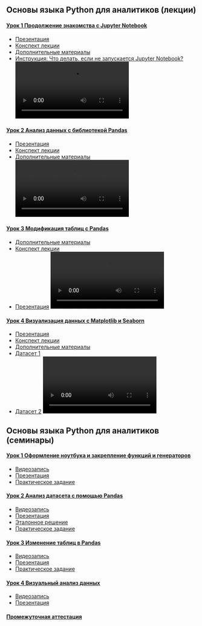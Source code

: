 ## Основы языка Python для аналитиков (лекции)

#### [Урок 1 Продолжение знакомства с Jupyter Notebook](https://gb.ru/lessons/423415)
- [Презентация](https://gbcdn.mrgcdn.ru/uploads/asset/4239325/attachment/2627dc3d2e65f00aef6b08bbc7509ece.pdf)
- [Конспект лекции](https://gbcdn.mrgcdn.ru/uploads/asset/4239326/attachment/b30492ba1a292d9105e108a680d0c6d0.docx)
- [Дополнительные материалы](https://gbcdn.mrgcdn.ru/uploads/asset/4239327/attachment/67ca2d700eae346cc89b98a0d92b1329.html)
- [Инструкция: Что делать, если не запускается Jupyter Notebook?](https://gbcdn.mrgcdn.ru/uploads/asset/5903778/attachment/3cee94cd92f55bff529f1896549e10d6.pdf)
<video controls src="https://gbcdn.mrgcdn.ru/uploads/record/245983/attachment/171507ca04f8b9791d45765a6399e43c.mp4" title="Видеозапись"></video>

#### [Урок 2 Анализ данных с библиотекой Pandas](https://gb.ru/lessons/423416)
- [Презентация](https://gbcdn.mrgcdn.ru/uploads/asset/4239329/attachment/42df926474c6131bcd2eda4696669cfe.pdf)
- [Конспект лекции](https://gbcdn.mrgcdn.ru/uploads/asset/4239330/attachment/7f33fafaf481a1f734124f20e7024c3d.docx)
- [Дополнительные материалы](https://gbcdn.mrgcdn.ru/uploads/asset/4239331/attachment/b63e7ff5e723b10f8eb635f935ce8bc4.html)
<video controls src="https://gbcdn.mrgcdn.ru/uploads/record/245984/attachment/1f53981a690719b40410283ad2e5e6f7.mp4" title="Видеозапись"></video>

#### [Урок 3 Модификация таблиц с Pandas](https://gb.ru/lessons/423417)
- [Дополнительные материалы](https://gbcdn.mrgcdn.ru/uploads/asset/4239332/attachment/7d8be3cf1f6192275f44c62047e51fc7.html)
- [Конспект лекции](https://gbcdn.mrgcdn.ru/uploads/asset/4239333/attachment/3932e48317324058b27923bc3f354d0a.docx)
- [Презентация](https://gbcdn.mrgcdn.ru/uploads/asset/4239334/attachment/1cec577064499ae035a84e0d4392ab86.pdf)
<video controls src="https://gbcdn.mrgcdn.ru/uploads/record/245985/attachment/0b18379d51504aaeb1366331ae2a8d69.mp4" title="Видеозапись"></video>

#### [Урок 4 Визуализация данных с Matplotlib и Seaborn](https://gb.ru/lessons/423418)
- [Презентация](https://gbcdn.mrgcdn.ru/uploads/asset/4239335/attachment/b38a63f831e23ee66f2bed32cf6b53d3.pdf)
- [Конспект лекции](https://gbcdn.mrgcdn.ru/uploads/asset/4239336/attachment/a9e9214ddfbe2dc09e04e7b44f5b24f9.docx)
- [Дополнительные материалы](https://gbcdn.mrgcdn.ru/uploads/asset/4239337/attachment/720ebdb2f08b82d465f2405f9c7c9bdd.html)
- [Датасет 1](https://gbcdn.mrgcdn.ru/uploads/asset/5640019/attachment/4bceda78e105d56542903de5ee722fb5.csv)
- [Датасет 2](https://gbcdn.mrgcdn.ru/uploads/asset/5640025/attachment/89bea98a2e9978b19dce411f2785a402.csv)
<video controls src="https://gbcdn.mrgcdn.ru/uploads/record/245986/attachment/2ac8071bc2cc052dfdd83f8265b2ef36.mp4" title="Видеозапись"></video>


## Основы языка Python для аналитиков (семинары)

#### [Урок 1 Оформление ноутбука и закрепление функций и генераторов](https://gb.ru/lessons/423427)
- [Видеозапись](https://gbcdn.mrgcdn.ru/uploads/record/324639/attachment/769d1b3f0f6505ec723909080f7a1eb7.mp4)
- [Презентация](https://gbcdn.mrgcdn.ru/uploads/asset/5315111/attachment/2c6497b59cb95413439ff0b6c8286079.pdf)
- [Практическое задание](https://gb.ru/lessons/423427/homework)

#### [Урок 2 Анализ датасета с помощью Pandas](https://gb.ru/lessons/423428)
- [Видеозапись](https://gbcdn.mrgcdn.ru/uploads/record/325430/attachment/d73e5ba13f66f82d66dd7bad901c069a.mp4)
- [Презентация](https://gbcdn.mrgcdn.ru/uploads/asset/5744326/attachment/673ca6ec27cd9b3eae589e0ee574a7ae.pdf)
- [Эталонное решение](https://gbcdn.mrgcdn.ru/uploads/asset/5744333/attachment/a44d2c3490424d0c337172f455d642a7.pdf)
- [Практическое задание](https://gb.ru/lessons/423428/homework)

#### [Урок 3 Изменение таблиц в Pandas](https://gb.ru/lessons/423429)
- [Видеозапись](https://gbcdn.mrgcdn.ru/uploads/record/325934/attachment/464e2988f5eefb1219e63b5765b292ec.mp4)
- [Презентация](https://gbcdn.mrgcdn.ru/uploads/asset/5283718/attachment/0ea5837818311c79ad5ca11cfd02d7c9.pdf)
- [Практическое задание](https://gb.ru/lessons/423429/homework)

#### [Урок 4 Визуальный анализ данных](https://gb.ru/lessons/423430)
- [Видеозапись](https://gbcdn.mrgcdn.ru/uploads/record/326740/attachment/1cd788994d33aae46b0af0f29f2565dc.mp4)
- [Презентация](https://gbcdn.mrgcdn.ru/uploads/asset/5531867/attachment/7287cd00dc152b528287f4fc70ced716.pptx)

#### [Промежуточная аттестация](https://gb.ru/lessons/423430/homework)